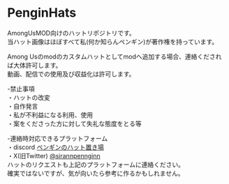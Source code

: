 # PenginHats
AmongUsMOD向けのハットリポジトリです。  
当ハット画像はほぼすべて私(何か知らんペンギン)が著作権を持っています。

Among Usのmodのカスタムハットとしてmodへ追加する場合、連絡くだされば大体許可します。  
動画、配信での使用及び収益化は許可します。

-禁止事項  
・ハットの改変  
・自作発言  
・私が不利益になる利用、使用  
・案をくださった方に対して失礼な態度をとる等

-連絡時対応できるプラットフォーム  
・discord   [ペンギンのハット置き場](https://discord.gg/RFcWb3eKeR)  
・X(旧Twitter)   [@sirannpennginn](https://twitter.com/sirannpennginn)  
ハットのリクエストも上記のプラットフォームに連絡ください。  
確実ではないですが、気が向いたら参考に作るかもしれません。

